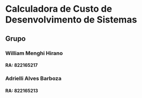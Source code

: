 # Calculadora de Custo de Desenvolvimento de Sistemas

## Grupo

### William Menghi Hirano
#### RA: 822165217

###

### Adrielli Alves Barboza
#### RA: 822165213
